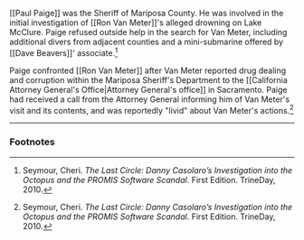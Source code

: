 [[Paul Paige]] was the Sheriff of Mariposa County. He was involved in the initial investigation of [[Ron Van Meter]]'s alleged drowning on Lake McClure. Paige refused outside help in the search for Van Meter, including additional divers from adjacent counties and a mini-submarine offered by [[Dave Beavers]]' associate.[^1]

Paige confronted [[Ron Van Meter]] after Van Meter reported drug dealing and corruption within the Mariposa Sheriff's Department to the [[California Attorney General's Office|Attorney General's office]] in Sacramento. Paige had received a call from the Attorney General informing him of Van Meter's visit and its contents, and was reportedly "livid" about Van Meter's actions.[^1]

---
### Footnotes

[^1]: Seymour, Cheri. *The Last Circle: Danny Casolaro’s Investigation into the Octopus and the PROMIS Software Scandal*. First Edition. TrineDay, 2010.